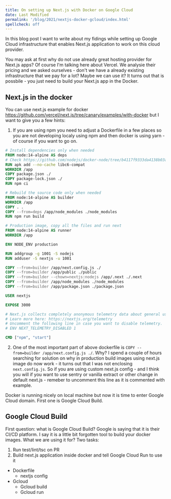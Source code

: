 ```yaml
---
title: On setting up Next.js with Docker on Google Cloud
date: Last Modified
permalink: '/blog/2021/nextjs-docker-gcloud/index.html'
spellcheck: off
---
```


In this blog post I want to write about my fidings while setting up Google Cloud infrastructure that
enables Next.js application to work on this cloud provider.

You may ask at first why do not use already great hosting provider for Next.js apps? Of course I'm
talking here about Vercel. We analysie their pricing and we asked ourselves - don't we have a already
existing infrastructure that we pay for a lot? Maybe we can use it? It turns out that is possbile -
you just need to build your Next.js app in the Docker.

## Next.js in the docker

You can use next.js example for docker https://github.com/vercel/next.js/tree/canary/examples/with-docker
but I want to give you a few hints:

1. If you are using npm you need to adjust a Dockerfile in a few places so you are not developing
   localy using npm and then docker is using yarn - of course if you want to go on.

```dockerfile
# Install dependencies only when needed
FROM node:14-alpine AS deps
# Check https://github.com/nodejs/docker-node/tree/b4117f9333da4138b03a546ec926ef50a31506c3#nodealpine to understand why libc6-compat might be needed.
RUN apk add --no-cache libc6-compat
WORKDIR /app
COPY package.json ./
COPY package-lock.json ./
RUN npm ci

# Rebuild the source code only when needed
FROM node:14-alpine AS builder
WORKDIR /app
COPY . .
COPY --from=deps /app/node_modules ./node_modules
RUN npm run build

# Production image, copy all the files and run next
FROM node:14-alpine AS runner
WORKDIR /app

ENV NODE_ENV production

RUN addgroup -g 1001 -S nodejs
RUN adduser -S nextjs -u 1001

COPY --from=builder /app/next.config.js ./
COPY --from=builder /app/public ./public
COPY --from=builder --chown=nextjs:nodejs /app/.next ./.next
COPY --from=builder /app/node_modules ./node_modules
COPY --from=builder /app/package.json ./package.json

USER nextjs

EXPOSE 3000

# Next.js collects completely anonymous telemetry data about general usage.
# Learn more here: https://nextjs.org/telemetry
# Uncomment the following line in case you want to disable telemetry.
# ENV NEXT_TELEMETRY_DISABLED 1

CMD ["npm", "start"]
```

2. One of the most important part of above dockerfile is `COPY --from=builder /app/next.config.js ./`.
   Why? I spend a couple of hours searching for solution on why in production build images using next.js
   image do now work - it turns out that I was not enclosing `next.config.js`. So if you are using custom
   next.js config - and I think you will if you want to use sentry or vanilla extract or other change
   in default next.js - remeber to uncomment this line as it is commented with example.

Docker is running nicely on local machine but now it is time to enter Google Cloud domain. First one
is Google Cloud Build.

## Google Cloud Build

First question: what is Google Cloud Build? Google is saying that it is their CI/CD platform. I say
it is a little bit forgotten tool to build your docker images. What we are using it for? Two tasks:

1. Run test/lint/tsc on PR
2. Build next.js application inside docker and tell Google Cloud Run to use it

- Dockerfile
  - nextjs config
- Gcloud
  - Gcloud build
  - Gcloud run
